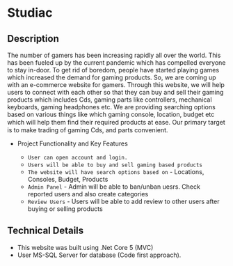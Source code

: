 Studiac
=============================

Description
------------

The number of gamers has been increasing rapidly all over the world. This has been fueled up by the current pandemic which has compelled everyone to stay in-door. To get rid of boredom, people have started playing games which increased the demand for gaming products. So, we are coming up with an e-commerce website for gamers. Through this website, we will help users to connect with each other so that they can buy and sell their gaming products which includes Cds, gaming parts like controllers, mechanical keyboards, gaming headphones etc. We are providing searching options based on various things like which gaming console, location, budget etc which will help them ﬁnd their required products at ease. Our primary target is to make trading of gaming Cds, and parts convenient.


- Project Functionality and Key Features

  * `User can open account and login.` 
  * `Users will be able to buy and sell gaming based products`
  * `The website will have search options based on` - Locations, Consoles, Budget, Products
  * `Admin Panel` - Admin will be able to ban/unban uesrs. Check reported users and also create categories
  * `Review Users` - Users will be able to add review to other users after buying or selling products


Technical Details
---------------

- This website was built using .Net Core 5 (MVC)
- User MS-SQL Server for database (Code first approach).

